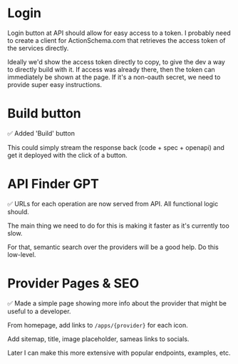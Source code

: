# Login

Login button at API should allow for easy access to a token. I probably need to create a client for ActionSchema.com that retrieves the access token of the services directly.

Ideally we'd show the access token directly to copy, to give the dev a way to directly build with it. If access was already there, then the token can immediately be shown at the page. If it's a non-oauth secret, we need to provide super easy instructions.

# Build button

✅ Added 'Build' button

This could simply stream the response back (code + spec + openapi) and get it deployed with the click of a button.

# API Finder GPT

✅ URLs for each operation are now served from API. All functional logic should.

The main thing we need to do for this is making it faster as it's currently too slow.

For that, semantic search over the providers will be a good help. Do this low-level.

# Provider Pages & SEO

✅ Made a simple page showing more info about the provider that might be useful to a developer.

From homepage, add links to `/apps/{provider}` for each icon.

Add sitemap, title, image placeholder, sameas links to socials.

Later I can make this more extensive with popular endpoints, examples, etc.
